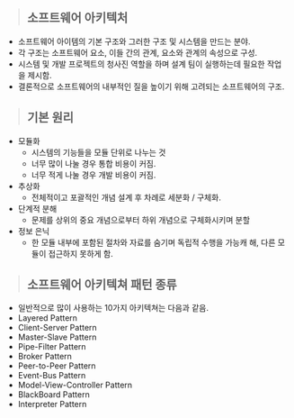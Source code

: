 > ## 소프트웨어 아키텍처

- 소프트웨어 아이템의 기본 구조와 그러한 구조 및 시스템을 만드는 분야.
- 각 구조는 소프트웨어 요소, 이들 간의 관계, 요소와 관계의 속성으로 구성.
- 시스템 및 개발 프로젝트의 청사진 역할을 하며 설계 팀이 실행하는데 필요한 작업을 제시함.
- 결론적으로 소프트웨어의 내부적인 질을 높이기 위해 고려되는 소프트웨어의 구조.

> ## 기본 원리

- 모듈화
  - 시스템의 기능들을 모듈 단위로 나누는 것
  - 너무 많이 나눌 경우 통합 비용이 커짐.
  - 너무 적게 나눌 경우 개발 비용이 커짐.
- 추상화
  - 전체적이고 포괄적인 개념 설계 후 차례로 세분화 / 구체화.
- 단계적 분해
  - 문제를 상위의 중요 개념으로부터 하위 개념으로 구체화시키며 분할
- 정보 은닉
  - 한 모듈 내부에 포함된 절차와 자료를 숨기며 독립적 수행을 가능캐 해, 다른 모듈이 접근하지 못하게 함.

> ## 소프트웨어 아키텍쳐 패턴 종류

- 일반적으로 많이 사용하는 10가지 아키텍쳐는 다음과 같음.
- Layered Pattern
- Client-Server Pattern
- Master-Slave Pattern
- Pipe-Filter Pattern
- Broker Pattern
- Peer-to-Peer Pattern
- Event-Bus Pattern
- Model-View-Controller Pattern
- BlackBoard Pattern
- Interpreter Pattern
